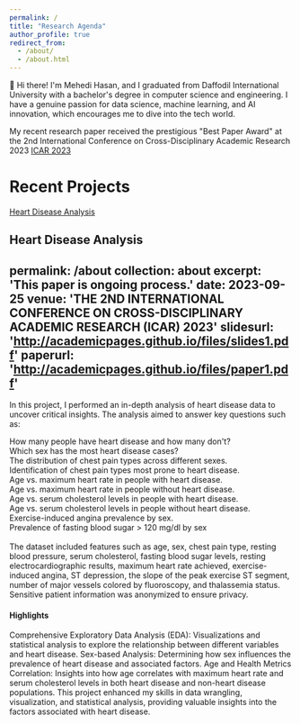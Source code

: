 ```yaml
---
permalink: /
title: "Research Agenda"
author_profile: true
redirect_from: 
  - /about/
  - /about.html
---
```


👋 Hi there! I'm Mehedi Hasan, and I graduated from Daffodil International University with a bachelor's degree in computer science and engineering. I have a genuine passion for data science, machine learning, and AI innovation, which encourages me to dive into the tech world.

My recent research paper received the prestigious "Best Paper Award" at the 2nd International Conference on Cross-Disciplinary Academic Research 2023 [ICAR 2023](https://www.linkedin.com/posts/mehedihasan-cse_research-bestpaperaward-icar2023-activity-7115986048735744000-xAzE?utm_source=share&utm_medium=member_desktop)

Recent Projects
======
[Heart Disease Analysis](https://github.com/mehedihasan-cse/ML-Projects/blob/main/heart_disease_analysis.ipynb)

Heart Disease Analysis 
---
permalink: /about
collection: about
excerpt: 'This paper is ongoing process.'
date: 2023-09-25
venue: 'THE 2ND INTERNATIONAL CONFERENCE ON CROSS-DISCIPLINARY ACADEMIC RESEARCH (ICAR) 2023'
slidesurl: 'http://academicpages.github.io/files/slides1.pdf'
paperurl: 'http://academicpages.github.io/files/paper1.pdf'
---
In this project, I performed an in-depth analysis of heart disease data to uncover critical insights. The analysis aimed to answer key questions such as:

How many people have heart disease and how many don't? <br>
Which sex has the most heart disease cases? <br>
The distribution of chest pain types across different sexes. <br>
Identification of chest pain types most prone to heart disease. <br>
Age vs. maximum heart rate in people with heart disease. <br>
Age vs. maximum heart rate in people without heart disease. <br>
Age vs. serum cholesterol levels in people with heart disease. <br>
Age vs. serum cholesterol levels in people without heart disease. <br>
Exercise-induced angina prevalence by sex. <br>
Prevalence of fasting blood sugar > 120 mg/dl by sex <br> <br>
The dataset included features such as age, sex, chest pain type, resting blood pressure, serum cholesterol, fasting blood sugar levels, resting electrocardiographic results, maximum heart rate achieved, exercise-induced angina, ST depression, the slope of the peak exercise ST segment, number of major vessels colored by fluoroscopy, and thalassemia status. Sensitive patient information was anonymized to ensure privacy.

<h4> Highlights </h4>
Comprehensive Exploratory Data Analysis (EDA): Visualizations and statistical analysis to explore the relationship between different variables and heart disease.
Sex-based Analysis: Determining how sex influences the prevalence of heart disease and associated factors.
Age and Health Metrics Correlation: Insights into how age correlates with maximum heart rate and serum cholesterol levels in both heart disease and non-heart disease populations.
This project enhanced my skills in data wrangling, visualization, and statistical analysis, providing valuable insights into the factors associated with heart disease.
